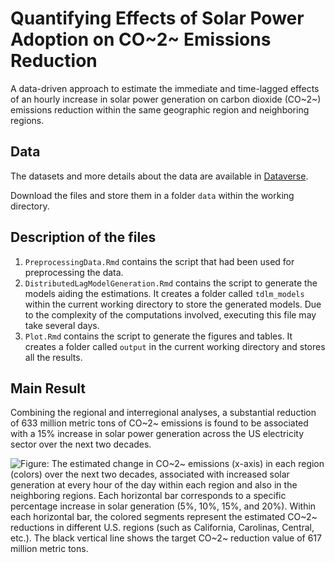 # Quantifying Effects of Solar Power Adoption on CO~2~ Emissions Reduction

A data-driven approach to estimate the immediate and time-lagged effects of an hourly increase in solar power generation on carbon dioxide (CO~2~) emissions reduction within the same geographic region and neighboring regions.

## Data

The datasets and more details about the data are available in [Dataverse](https://doi.org/10.7910/DVN/OKEATQ).

Download the files and store them in a folder `data` within the working directory.

## Description of the files

1.  `PreprocessingData.Rmd` contains the script that had been used for preprocessing the data.
2.  `DistributedLagModelGeneration.Rmd` contains the script to generate the models aiding the estimations. It creates a folder called `tdlm_models` within the current working directory to store the generated models. Due to the complexity of the computations involved, executing this file may take several days.
3.  `Plot.Rmd` contains the script to generate the figures and tables. It creates a folder called `output` in the current working directory and stores all the results.

## Main Result

Combining the regional and interregional analyses, a substantial reduction of 633 million metric tons of CO~2~ emissions is found to be associated with a 15% increase in solar power generation across the US electricity sector over the next two decades.

![**Figure**: The estimated change in CO~2~ emissions (x-axis) in each region (colors) over the next two decades, associated with increased solar generation at every hour of the day within each region and also in the neighboring regions. Each horizontal bar corresponds to a specific percentage increase in solar generation (5%, 10%, 15%, and 20%). Within each horizontal bar, the colored segments represent the estimated CO~2~ reductions in different U.S. regions (such as California, Carolinas, Central, etc.). The black vertical line shows the target CO~2~ reduction value of 617 million metric tons.](output/total.png)

